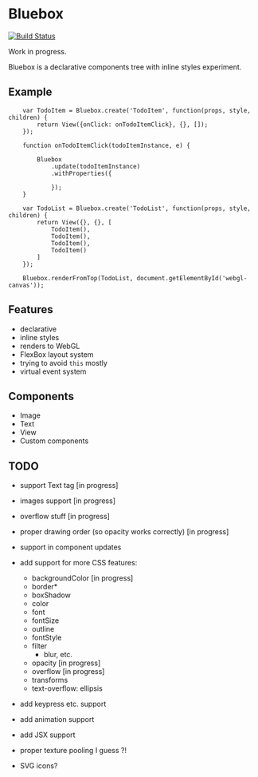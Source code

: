 Bluebox
===
[![Build Status](https://travis-ci.org/sanderspies/bluebox.svg?branch=master)](https://travis-ci.org/sanderspies/bluebox)

Work in progress.

Bluebox is a declarative components tree with inline styles experiment.

Example
---
```
    var TodoItem = Bluebox.create('TodoItem', function(props, style, children) {
        return View({onClick: onTodoItemClick}, {}, []);
    });

    function onTodoItemClick(todoItemInstance, e) {

        Bluebox
            .update(todoItemInstance)
            .withProperties({

            });
    }

    var TodoList = Bluebox.create('TodoList', function(props, style, children) {
        return View({}, {}, [
            TodoItem(),
            TodoItem(),
            TodoItem(),
            TodoItem()
        ]
    });

    Bluebox.renderFromTop(TodoList, document.getElementById('webgl-canvas'));
```


Features
---
- declarative
- inline styles
- renders to WebGL
- FlexBox layout system
- trying to avoid `this` mostly
- virtual event system

Components
---
- Image
- Text
- View
- Custom components


TODO
---
- support Text tag [in progress]
- images support [in progress]
- overflow stuff [in progress]
- proper drawing order (so opacity works correctly) [in progress]
- support in component updates
- add support for more CSS features:
  - backgroundColor [in progress]
  - border*
  - boxShadow
  - color
  - font
  - fontSize
  - outline
  - fontStyle
  - filter
    - blur, etc.
  - opacity [in progress]
  - overflow [in progress]
  - transforms
  - text-overflow: ellipsis
- add keypress etc. support


- add animation support
- add JSX support
- proper texture pooling I guess ?!
- SVG icons?

